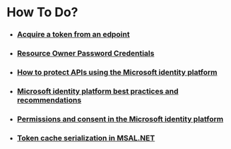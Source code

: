 ﻿# How To Do?
  
  
- ### [Acquire a token from an edpoint](https://docs.microsoft.com/en-us/azure/active-directory/develop/scenario-desktop-acquire-token?tabs=dotnet)
- ### [Resource Owner Password Credentials](https://docs.microsoft.com/en-us/azure/active-directory/develop/v2-oauth-ropc)
- ### [How to protect APIs using the Microsoft identity platform](https://www.youtube.com/watch?v=IIQ7QW4bYqA)
- ### [Microsoft identity platform best practices and recommendations](https://docs.microsoft.com/en-us/azure/active-directory/develop/identity-platform-integration-checklist)
- ### [Permissions and consent in the Microsoft identity platform](https://docs.microsoft.com/en-us/azure/active-directory/develop/v2-permissions-and-consent)
- ### [Token cache serialization in MSAL.NET](https://docs.microsoft.com/en-us/azure/active-directory/develop/msal-net-token-cache-serialization?tabs=aspnetcore)